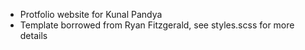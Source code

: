  - Protfolio website for Kunal Pandya
 - Template borrowed from Ryan Fitzgerald, see styles.scss for more details